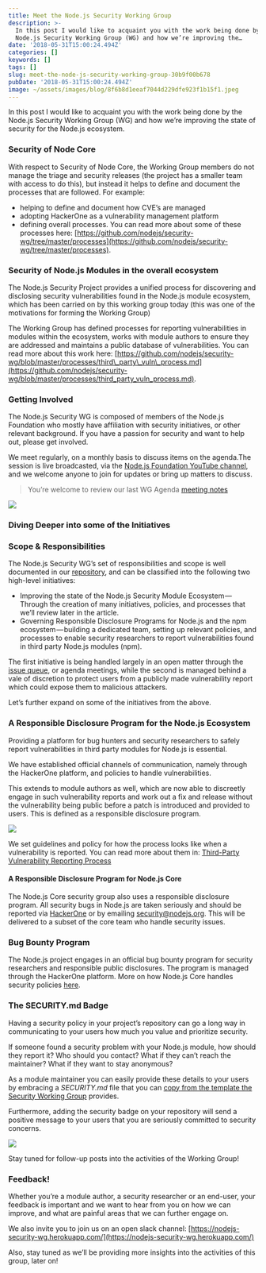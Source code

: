 ```yaml
---
title: Meet the Node.js Security Working Group
description: >-
  In this post I would like to acquaint you with the work being done by the
  Node.js Security Working Group (WG) and how we’re improving the…
date: '2018-05-31T15:00:24.494Z'
categories: []
keywords: []
tags: []
slug: meet-the-node-js-security-working-group-30b9f00b678
pubDate: '2018-05-31T15:00:24.494Z'
image: ~/assets/images/blog/8f6b8d1eeaf7044d229dfe923f1b15f1.jpeg
---
```


In this post I would like to acquaint you with the work being done by the Node.js Security Working Group (WG) and how we’re improving the state of security for the Node.js ecosystem.

### Security of Node Core

With respect to Security of Node Core, the Working Group members do not manage the triage and security releases (the project has a smaller team with access to do this), but instead it helps to define and document the processes that are followed. For example:

*   helping to define and document how CVE’s are managed
*   adopting HackerOne as a vulnerability management platform
*   defining overall processes. You can read more about some of these processes here: [https://github.com/nodejs/security-wg/tree/master/processes](https://github.com/nodejs/security-wg/tree/master/processes).

### Security of Node.js Modules in the overall ecosystem

The Node.js Security Project provides a unified process for discovering and disclosing security vulnerabilities found in the Node.js module ecosystem, which has been carried on by this working group today (this was one of the motivations for forming the Working Group)

The Working Group has defined processes for reporting vulnerabilities in modules within the ecosystem, works with module authors to ensure they are addressed and maintains a public database of vulnerabilities. You can read more about this work here: [https://github.com/nodejs/security-wg/blob/master/processes/third\_party\_vuln\_process.md](https://github.com/nodejs/security-wg/blob/master/processes/third_party_vuln_process.md).

### Getting Involved

The Node.js Security WG is composed of members of the Node.js Foundation who mostly have affiliation with security initiatives, or other relevant background. If you have a passion for security and want to help out, please get involved.

We meet regularly, on a monthly basis to discuss items on the agenda.The session is live broadcasted, via the [Node.js Foundation YouTube channel](https://www.youtube.com/channel/UCQPYJluYC_sn_Qz_XE-YbTQ), and we welcome anyone to join for updates or bring up matters to discuss.

> You’re welcome to review our last WG Agenda [meeting notes](https://github.com/nodejs/security-wg/blob/master/meetings/2018-05-17.md)

![](/images/blog/1__6Z__r6ClfhG__zRReamDGatw.png)

### Diving Deeper into some of the Initiatives

### Scope & Responsibilities

The Node.js Security WG’s set of responsibilities and scope is well documented in our [repository](https://github.com/nodejs/security-wg), and can be classified into the following two high-level initiatives:

*   Improving the state of the Node.js Security Module Ecosystem — Through the creation of many initiatives, policies, and processes that we’ll review later in the article.
*   Governing Responsible Disclosure Programs for Node.js and the npm ecosystem — building a dedicated team, setting up relevant policies, and processes to enable security researchers to report vulnerabilities found in third party Node.js modules (npm).

The first initiative is being handled largely in an open matter through the [issue queue](https://github.com/nodejs/security-wg/issues), or agenda meetings, while the second is managed behind a vale of discretion to protect users from a publicly made vulnerability report which could expose them to malicious attackers.

Let’s further expand on some of the initiatives from the above.

### A Responsible Disclosure Program for the Node.js Ecosystem

Providing a platform for bug hunters and security researchers to safely report vulnerabilities in third party modules for Node.js is essential.

We have established official channels of communication, namely through the HackerOne platform, and policies to handle vulnerabilities.

This extends to module authors as well, which are now able to discreetly engage in such vulnerability reports and work out a fix and release without the vulnerability being public before a patch is introduced and provided to users. This is defined as a responsible disclosure program.

![](/images/blog/1__YlHpEHBSqzEwF8Vz2FdlRg.png)

We set guidelines and policy for how the process looks like when a vulnerability is reported. You can read more about them in: [Third-Party Vulnerability Reporting Process](https://github.com/nodejs/security-wg/blob/master/processes/third_party_vuln_process.md)

#### A Responsible Disclosure Program for Node.js Core

The Node.js Core security group also uses a responsible disclosure program. All security bugs in Node.js are taken seriously and should be reported via [HackerOne](https://hackerone.com/nodejs) or by emailing security@nodejs.org. This will be delivered to a subset of the core team who handle security issues.

### Bug Bounty Program

The Node.js project engages in an official bug bounty program for security researchers and responsible public disclosures. The program is managed through the HackerOne platform. More on how Node.js Core handles security policies [here](https://nodejs.org/en/security/).

### The SECURITY.md Badge

Having a security policy in your project’s repository can go a long way in communicating to your users how much you value and prioritize security.

If someone found a security problem with your Node.js module, how should they report it? Who should you contact? What if they can’t reach the maintainer? What if they want to stay anonymous?

As a module maintainer you can easily provide these details to your users by embracing a _SECURITY.md_ file that you can [copy from the template the Security Working Group](https://github.com/nodejs/security-wg/blob/e2c03e62d73635a766156c6ea4f9aefb35c04603/processes/responsible_disclosure_template.md) provides.

Furthermore, adding the security badge on your repository will send a positive message to your users that you are seriously committed to security concerns.

![](/images/blog/1__YR7d2GtcCqjPdcv28M6r3A.png)

Stay tuned for follow-up posts into the activities of the Working Group!

### Feedback!

Whether you’re a module author, a security researcher or an end-user, your feedback is important and we want to hear from you on how we can improve, and what are painful areas that we can further engage on.

We also invite you to join us on an open slack channel: [https://nodejs-security-wg.herokuapp.com/](https://nodejs-security-wg.herokuapp.com/)

Also, stay tuned as we’ll be providing more insights into the activities of this group, later on!